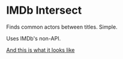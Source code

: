 # IMDb Intersect

Finds common actors between titles. Simple.

Uses IMDb's non-API.

[And this is what it looks like](https://github.com/rudiedirkx/IMDb-Intersect/raw/master/screenshot.png)
